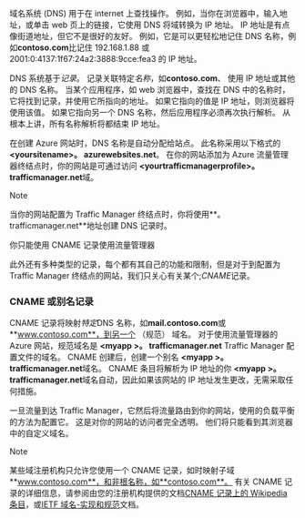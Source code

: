 域名系统 (DNS) 用于在 internet 上查找操作。 例如，当你在浏览器中，输入地址，或单击 web 页上的链接，它使用 DNS 将域转换为 IP 地址。 IP 地址是有点像街道地址，但它不是很好的友好。 例如，它是可以更轻松地记住 DNS 名称，例如**contoso.com**比记住 192.168.1.88 或 2001:0:4137:1f67:24a2:3888:9cce:fea3 的 IP 地址。

DNS 系统基于*记录*。 记录关联特定*名称*，如**contoso.com**、 使用 IP 地址或其他的 DNS 名称。 当某个应用程序，如 web 浏览器中，查找在 DNS 中的名称时，它将找到记录，并使用它所指向的地址。 如果它指向的值是 IP 地址，则浏览器将使用该值。 如果它指向另一个 DNS 名称，然后应用程序必须再次执行解析。 从根本上讲，所有名称解析将都结束 IP 地址。

在创建 Azure 网站时，DNS 名称是自动分配给站点。 此名称采用以下格式的 **&lt;yoursitename&gt;。 azurewebsites.net**。 在你的网站添加为 Azure 流量管理器终结点时，你的网站是可通过访问 **&lt;yourtrafficmanagerprofile&gt;。 trafficmanager.net**域。

> [!NOTE]
> 当你的网站配置为 Traffic Manager 终结点时，你将使用**。 trafficmanager.net**地址创建 DNS 记录时。
> 
> 你只能使用 CNAME 记录使用流量管理器
> 
> 

此外还有多种类型的记录，每个都有其自己的功能和限制，但是对于到配置为 Traffic Manager 终结点的网站，我们只关心有关某个;*CNAME*记录。

### <a name="cname-or-alias-record"></a>CNAME 或别名记录
CNAME 记录将映射*特定*DNS 名称，如**mail.contoso.com**或**www.contoso.com**，到另一个 （规范） 域名。 对于使用流量管理器的 Azure 网站，规范域名是 **&lt;myapp >。 trafficmanager.net** Traffic Manager 配置文件的域名。 CNAME 创建后，创建一个别名 **&lt;myapp >。 trafficmanager.net**域名。 CNAME 条目将解析为 IP 地址的你 **&lt;myapp >。 trafficmanager.net**域名自动，因此如果该网站的 IP 地址发生更改，无需采取任何措施。

一旦流量到达 Traffic Manager，它然后将流量路由到你的网站，使用的负载平衡的方法为配置它。 这是对你的网站的访问者完全透明。 他们将只能看到其浏览器中的自定义域名。

> [!NOTE]
> 某些域注册机构只允许您使用一个 CNAME 记录，如时映射子域**www.contoso.com**，和非根名称，如**contoso.com**。 有关 CNAME 记录的详细信息，请参阅由您的注册机构提供的文档<a href="http://en.wikipedia.org/wiki/CNAME_record">CNAME 记录上的 Wikipedia 条目</a>，或<a href="http://tools.ietf.org/html/rfc1035">IETF 域名-实现和规范</a>文档。
> 
> 

